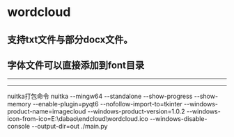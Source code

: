 # wordcloud
支持txt文件与部分docx文件。
---
## 字体文件可以直接添加到font目录
---
---
nuitka打包命令
nuitka --mingw64 --standalone --show-progress --show-memory --enable-plugin=pyqt6 --nofollow-import-to=tkinter --windows-product-name=imagecloud --windows-product-version=1.0.2 --windows-icon-from-ico=E:\\dabao\\endcloud\\wordcloud.ico --windows-disable-console --output-dir=out ./main.py
